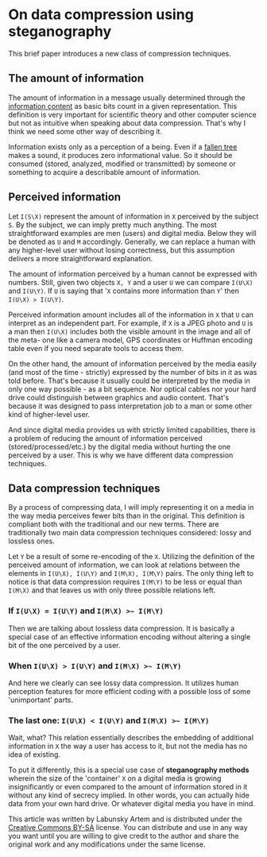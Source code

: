 # On data compression using steganography
This brief paper introduces a new class of compression techniques.

## The amount of information
The amount of information in a message usually determined through the [information content](https://en.wikipedia.org/wiki/Information_content) as basic bits count in a given representation.
This definition is very important for scientific theory and other computer science but not as intuitive when speaking about data compression.
That's why I think we need some other way of describing it.

Information exists only as a perception of a being.
Even if a [fallen tree](https://en.wikipedia.org/wiki/If_a_tree_falls_in_a_forest) makes a sound, it produces zero informational value.
So it should be consumed (stored, analyzed, modified or transmitted) by someone or something to acquire a describable amount of information.

## Perceived information
Let `I(S\X)` represent the amount of information in `X` perceived by the subject `S`.
By the subject, we can imply pretty much anything.
The most straightforward examples are men (users) and digital media.
Below they will be denoted as `U` and `M` accordingly.
Generally, we can replace a human with any higher-level user without losing correctness, but this assumption delivers a more straightforward explanation.

The amount of information perceived by a human cannot be expressed with numbers.
Still, given two objects `X, Y` and a user `U` we can compare `I(U\X)` and `I(U\Y)`.
If `U` is saying that '`X` contains more information than `Y`' then `I(U\X) > I(U\Y)`.

Perceived information amount includes all of the information in `X` that `U` can interpret as an independent part.
For example, if `X` is a JPEG photo and `U` is a man then `I(U\X)` includes both the visible amount in the image and all of the meta- one like a camera model, GPS coordinates or Huffman encoding table even if you need separate tools to access them.

On the other hand, the amount of information perceived by the media easily (and most of the time - strictly) expressed by the number of bits in it as was told before.
That's because it usually could be interpreted by the media in only one way possible - as a bit sequence.
Nor optical cables nor your hard drive could distinguish between graphics and audio content.
That's because it was designed to pass interpretation job to a man or some other kind of higher-level user.

And since digital media provides us with strictly limited capabilities, there is a problem of reducing the amount of information perceived (stored/processed/etc.) by the digital media without hurting the one perceived by a user.
This is why we have different data compression techniques.

## Data compression techniques
By a process of compressing data, I will imply representing it on a media in the way media perceives fewer bits than in the original.
This definition is compliant both with the traditional and our new terms.
There are traditionally two main data compression techniques considered: lossy and lossless ones.

Let `Y` be a result of some re-encoding of the `X`.
Utilizing the definition of the perceived amount of information, we can look at relations between the elements in `I(U\X), I(U\Y)` and `I(M\X), I(M\Y)` pairs.
The only thing left to notice is that data compression requires `I(M\Y)` to be less or equal than `I(M\X)` and that leaves us with only three possible relations left.

### If `I(U\X) = I(U\Y)` and `I(M\X) >~ I(M\Y)`
Then we are talking about lossless data compression.
It is basically a special case of an effective information encoding without altering a single bit of the one perceived by a user.

### When `I(U\X) > I(U\Y)` and `I(M\X) >~ I(M\Y)`
And here we clearly can see lossy data compression.
It utilizes human perception features for more efficient coding with a possible loss of some 'unimportant' parts.

### The last one: `I(U\X) < I(U\Y)` and `I(M\X) >~ I(M\Y)`
Wait, what?
This relation essentially describes the embedding of additional information in `X` the way a user has access to it, but not the media has no idea of existing.

To put it differently, this is a special use case of **steganography methods** wherein the size of the 'container' `X` on a digital media is growing insignificantly or even compared to the amount of information stored in it without any kind of secrecy implied.
In other words, you can actually hide data from your own hard drive.
Or whatever digital media you have in mind.

This article was written by Labunsky Artem and is distributed under the [Creative Commons BY-SA](https://creativecommons.org/licenses/by-sa/4.0/) license.
You can distribute and use in any way you want until you are willing to give credit to the author and share the original work and any modifications under the same license.